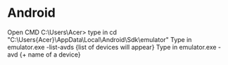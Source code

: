 # Android

Open CMD
C:\Users\Acer> type in cd "C:\Users\{Acer}\AppData\Local\Android\Sdk\emulator"
Type in emulator.exe -list-avds {list of devices will appear} 
Type in emulator.exe -avd {+ name of a device}



